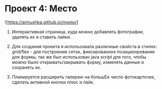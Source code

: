 # Проект 4: Место
![https://arinushka.github.io/mesto/]

1. Интерактивная страница, куда можно добавлять фотографии, удалять их и ставить лайки.

2. Для создания проекта я использовала различные свойста в стилях: grid/flex - для построения сеток, фиксированное позиционрование для формы, так же был использован java script для того, чтобы можно было открывать/закрывать форму, изменять данные и сохранять их.

3. Планируется расширить галерею на большЕе число фотокарточек, сделать активной кнопки плюс и лайк.
